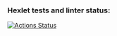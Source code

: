 ### Hexlet tests and linter status:
[![Actions Status](https://github.com/viskuzi/frontend-project-11/workflows/hexlet-check/badge.svg)](https://github.com/viskuzi/frontend-project-11/actions)